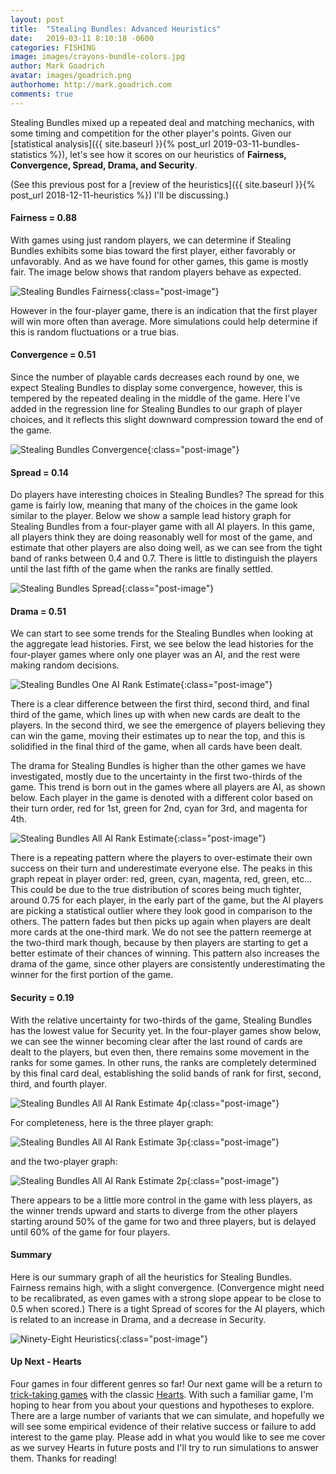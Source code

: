 ```yaml
---
layout: post
title:  "Stealing Bundles: Advanced Heuristics"
date:   2019-03-11 8:10:18 -0600
categories: FISHING
image: images/crayons-bundle-colors.jpg
author: Mark Goadrich
avatar: images/goadrich.png
authorhome: http://mark.goadrich.com
comments: true
---
```


Stealing Bundles mixed up a repeated deal and matching mechanics, with some
timing and competition for the other player's points. Given our [statistical analysis]({{ site.baseurl }}{% post_url 2019-03-11-bundles-statistics %}),
let's see how it scores on our heuristics of **Fairness, Convergence, Spread, Drama, and Security**. 

(See this previous post for a [review of the heuristics]({{ site.baseurl }}{% post_url 2018-12-11-heuristics %}) I'll be 
discussing.)

#### Fairness = 0.88

With games using just random players, we can determine if Stealing Bundles exhibits some
bias toward the first player, either favorably or unfavorably. And as we have found
for other games, this game is mostly fair. The image below shows that 
random players behave as expected. 

![Stealing Bundles Fairness]({{site.url}}{{site.baseurl}}/images/stealingbundles/fairness.png){:class="post-image"}

However in the four-player game, there is an indication
that the first player will win more often than average. More simulations could help determine
if this is random fluctuations or a true bias.

#### Convergence = 0.51

Since the number of playable cards decreases each round by one, we expect Stealing Bundles
to display some convergence, however, this is tempered by the repeated dealing in the
middle of the game. Here I've added in the regression line for Stealing Bundles to 
our graph of player choices, and it reflects this slight downward compression toward
the end of the game.

![Stealing Bundles Convergence]({{site.url}}{{site.baseurl}}/images/stealingbundles/convergence.png){:class="post-image"}

#### Spread = 0.14

Do players have interesting choices in Stealing Bundles? The spread for this game is fairly
low, meaning that many of the choices in the game look similar to the player. Below we show
a sample lead history graph for Stealing Bundles from a four-player game with all AI players.
In this game, all players think they are doing reasonably well for most of the game, and estimate
that other players are also doing well, as we can see from the tight band of ranks between
0.4 and 0.7. There is little to distinguish the players until the last fifth of the game
when the ranks are finally settled.

![Stealing Bundles Spread]({{site.url}}{{site.baseurl}}/images/stealingbundles/allaionegame.png){:class="post-image"}

#### Drama = 0.51

We can start to see some trends for the Stealing Bundles when looking at the aggregate lead histories.
First, we see below the lead histories for the four-player games where only one player was an AI, and the
rest were making random decisions. 

![Stealing Bundles One AI Rank Estimate]({{site.url}}{{site.baseurl}}/images/stealingbundles/oneairankestimatewinner.png){:class="post-image"}

There is a clear difference between the first third, 
second third, and final third of the game, which lines up with when new cards are dealt
to the players. In the second third, we see the emergence of players believing they 
can win the game, moving their estimates up to near the top, and this is solidified
in the final third of the game, when all cards have been dealt.

The drama for Stealing Bundles is higher than the other games we have investigated, mostly
due to the uncertainty in the first two-thirds of the game. This trend is born out in 
the games where all players are AI, as shown below. Each player in the game is denoted with 
a different color based on their turn order, red for 1st, green for 2nd, cyan for 3rd, and magenta for 4th.

![Stealing Bundles All AI Rank Estimate]({{site.url}}{{site.baseurl}}/images/stealingbundles/allairankestimate.png){:class="post-image"}

There is a repeating pattern where the players to over-estimate their own success on their 
turn and underestimate everyone else. The peaks in this graph repeat in player order: 
red, green, cyan, magenta, red, green, etc... This could be due to the true distribution of scores 
being much tighter, around 0.75 for each
player, in the early part of the game, but the AI players are picking a statistical outlier
where they look good in comparison to the others. The pattern fades but then picks up again
when players are dealt more cards at the one-third mark. We do not see the pattern reemerge
at the two-third mark though, because by then players are starting to get a better 
estimate of their chances of winning. This pattern also increases the drama of the game,
since other players are consistently underestimating the winner for the first portion of the game.

#### Security = 0.19

With the relative uncertainty for two-thirds of the game, Stealing Bundles has the 
lowest value for Security yet. In the four-player games show below, we can see the winner
becoming clear after the last round of cards are dealt to the players, but 
even then, there remains some movement in the ranks for some games. In other 
runs, the ranks are completely determined by this final card deal, establishing the 
solid bands of rank for first, second, third, and fourth player.

![Stealing Bundles  All AI Rank Estimate 4p]({{site.url}}{{site.baseurl}}/images/stealingbundles/allairankestimatewinner4p.png){:class="post-image"}

For completeness, here is the three player graph:

![Stealing Bundles All AI Rank Estimate 3p]({{site.url}}{{site.baseurl}}/images/stealingbundles/allairankestimatewinner3p.png){:class="post-image"}

and the two-player graph:

![Stealing Bundles All AI Rank Estimate 2p]({{site.url}}{{site.baseurl}}/images/stealingbundles/allairankestimatewinner2p.png){:class="post-image"}

There appears to be a little more control in the game with less players, as the winner trends 
upward and starts to diverge from the other players starting around 50% of the game for two and three players, 
but is delayed until 60% of the game for four players.

#### Summary

Here is our summary graph of all the heuristics for Stealing Bundles.
Fairness remains high, with a slight convergence. (Convergence might need to be 
recalibrated, as even games with a strong slope appear to be close to 0.5 when scored.)
There is a tight Spread of scores for the AI players, which is related to an increase in Drama, and a decrease
in Security.

![Ninety-Eight Heuristics]({{site.url}}{{site.baseurl}}/images/stealingbundles/heuristics.png){:class="post-image"}

#### Up Next - Hearts

Four games in four different genres so far! Our next game will be a return to 
[trick-taking games](https://www.pagat.com/class/trick.html) with the classic 
[Hearts](https://www.pagat.com/reverse/hearts.html). With such a familiar game, I'm hoping to hear from you about your 
questions and hypotheses to explore. There are a large number of variants that we 
can simulate, and hopefully we will see some empirical evidence of their
relative success or failure to add interest to the game play. Please add in what you would like to see
me cover as we survey Hearts in future posts and I'll try to run simulations to 
answer them. Thanks for reading!

